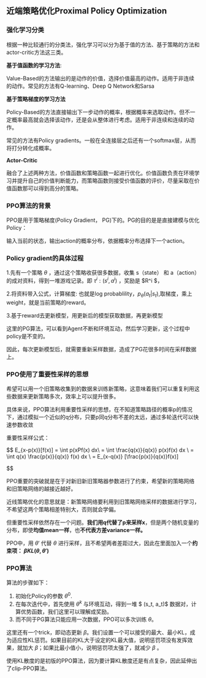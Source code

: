 ## 近端策略优化Proximal Policy Optimization

### 强化学习分类

根据一种比较通行的分类法，强化学习可以分为基于值的方法、基于策略的方法和actor-critic方法这三类。

**基于值函数的学习方法**: 

Value-Based的方法输出的是动作的价值，选择价值最高的动作。适用于非连续的动作。常见的方法有Q-learning、Deep Q Network和Sarsa

**基于策略梯度的学习方法**

Policy-Based的方法直接输出下一步动作的概率，根据概率来选取动作。但不一定概率最高就会选择该动作，还是会从整体进行考虑。适用于非连续和连续的动作。

常见的方法有Policy gradients。一般在全连接层之后还有一个softmax层，从而将打分转化成概率。

**Actor-Critic**

融合了上述两种方法，价值函数和策略函数一起进行优化。价值函数负责在环境学习并提升自己的价值判断能力，而策略函数则接受价值函数的评价，尽量采取在价值函数那可以得到高分的策略。

### PPO算法的背景

PPO是用于策略梯度(Policy Gradient， PG)下的。PG的目的是是直接建模与优化Policy：

输入当前的状态，输出action的概率分布，依据概率分布选择下一个action。

### Policy gradient的具体过程

1.先有一个策略 $\theta$ ，通过这个策略收获很多数据，收集 s（state） 和 a（action）的成对资料，得到一堆游戏记录。即 $\tau^i : ( s^i, a^i)$ ，奖励是 $R^i $，

2.将资料带入公式，计算梯度: 也就是log probablility，$p_\theta(a_t|s_t)$,取梯度，乘上weight，就是当前策略的reward。

3.基于reward去更新模型，用更新后的模型获取数据，再更新模型

这里的PG算法，可以看到Agent不断和环境互动，然后学习更新，这个过程中policy是不变的。

因此，每次更新模型后，就需要重新采样数据，造成了PG花很多时间在采样数据上。

### PPO使用了重要性采样的思想

希望可以用一个旧策略收集到的数据来训练新策略，这意味着我们可以重复利用这些数据来更新策略多次，效率上可以提升很多。

具体来说，PPO算法利用重要性采样的思想，在不知道策略路径的概率p的情况下，通过模拟一个近似的q分布，只要p同q分布不差的太远，通过多轮迭代可以快速参数收敛

重要性采样公式：

$$
E_{x-p(x)}[f(x)] = \int p(xPf(x) dx\\
= \int \frac{q(x)}{q(x)} p(x)f(x) dx \\
= \int q(x) \frac{p(x)}{q(x)} f(x) dx \\
= E_{x-q(x)} [\frac{p(x)}{q(x)}f(x)]

$$

PPO重要的突破就是在于对新旧新旧策略器参数进行了约束，希望新的策略网络和旧策略网络的越接近越好。

近线策略优化的意思就是：新策略网络要利用到旧策略网络采样的数据进行学习，不希望这两个策略相差特别大，否则就会学偏。

但重要性采样依然存在一个问题。**我们用q代替了p来采样x**，但是两个随机变量的分布，即使**均值mean一样**，也**不代表方差variance一样。**

PPO中，用 $\theta'$ 代替 $\theta$ 进行采样，且不希望两者差距过大，因此在里面加入一个**约束项： $\beta KL(\theta ,\theta')$**

### PPO算法

算法的步骤如下：

1. 初始化Policy的参数 $\theta ^0$.
2. 在每次迭代中，首先使用 $\theta^k$ 与环境互动，得到一堆 $ (s_t, a_t)$ 数据对，计算优势函数，我们这里可以理解成奖励。
3. 而不同于PG算法只能应用一次数据，PPO可以多次训练 $\theta$。

这里还有一个trick，即动态更新 $\beta$。我们设置一个可以接受的最大、最小KL，成为适应性KL惩罚。如果目前的KL大于设定的KL最大值，说明惩罚项没有发挥效果，就加大 $\beta$；如果比最小值小，说明惩罚项太强了，就减少 $\beta$ 。

使用KL散度的是初版的PPO算法，因为要计算KL散度还是有点复杂，因此延伸出了clip-PPO算法。
